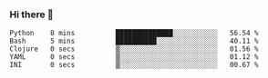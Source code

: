 ### Hi there 👋

<!--
**gustavkrist/gustavkrist** is a ✨ _special_ ✨ repository because its `README.md` (this file) appears on your GitHub profile.

Here are some ideas to get you started:

- 🔭 I’m currently working on ...
- 🌱 I’m currently learning ...
- 👯 I’m looking to collaborate on ...
- 🤔 I’m looking for help with ...
- 💬 Ask me about ...
- 📫 How to reach me: ...
- 😄 Pronouns: ...
- ⚡ Fun fact: ...
-->

<!--START_SECTION:waka-->

```text
Python    8 mins          ██████████████░░░░░░░░░░░   56.54 %
Bash      5 mins          ██████████░░░░░░░░░░░░░░░   40.11 %
Clojure   0 secs          ▒░░░░░░░░░░░░░░░░░░░░░░░░   01.56 %
YAML      0 secs          ▒░░░░░░░░░░░░░░░░░░░░░░░░   01.12 %
INI       0 secs          ▒░░░░░░░░░░░░░░░░░░░░░░░░   00.67 %
```

<!--END_SECTION:waka-->
